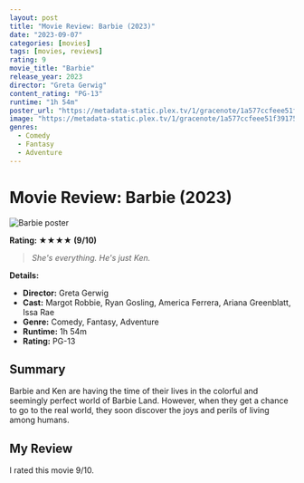 ```yaml
---
layout: post
title: "Movie Review: Barbie (2023)"
date: "2023-09-07"
categories: [movies]
tags: [movies, reviews]
rating: 9
movie_title: "Barbie"
release_year: 2023
director: "Greta Gerwig"
content_rating: "PG-13"
runtime: "1h 54m"
poster_url: "https://metadata-static.plex.tv/1/gracenote/1a577ccfeee51f39175b51a627c78f54.jpg"
image: "https://metadata-static.plex.tv/1/gracenote/1a577ccfeee51f39175b51a627c78f54.jpg"
genres: 
  - Comedy
  - Fantasy
  - Adventure
---
```


# Movie Review: Barbie (2023)


<div class="movie-poster">
  <img src="https://metadata-static.plex.tv/1/gracenote/1a577ccfeee51f39175b51a627c78f54.jpg" alt="Barbie poster" />
</div>


**Rating: ★★★★ (9/10)**


> *She's everything. He's just Ken.*


**Details:**
- **Director:** Greta Gerwig
- **Cast:** Margot Robbie, Ryan Gosling, America Ferrera, Ariana Greenblatt, Issa Rae
- **Genre:** Comedy, Fantasy, Adventure
- **Runtime:** 1h 54m
- **Rating:** PG-13

## Summary

Barbie and Ken are having the time of their lives in the colorful and seemingly perfect world of Barbie Land. However, when they get a chance to go to the real world, they soon discover the joys and perils of living among humans.

## My Review

I rated this movie 9/10.


